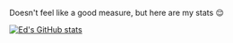 Doesn't feel like a good measure, but here are my stats 😌

[![Ed's GitHub stats](https://github-readme-stats.vercel.app/api?username=wheatear-dev)](https://github.com/anuraghazra/github-readme-stats)
